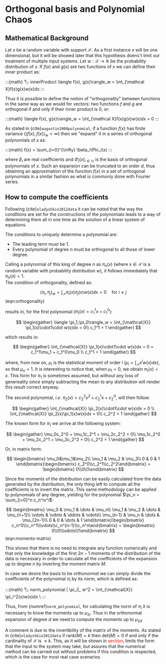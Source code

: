 # Orthogonal basis and Polynomial Chaos

## Mathematical Background

Let $x$ be a random variable with support $\mathcal X$. As a first instance $x$ will be one dimensional, but it will be showed later that this hypothesis doens't limit our treatment of multiple input systems. Let $w: \mathcal X \rightarrow \mathbb R$ be the probability distribution of $x$. If $f(x)$ and $g(x)$ are two functions of $x$ we can define their inner product as:

:::{math}
:label: innerProduct
 \langle f(x), g(x)\rangle_w = \int_{\mathcal X}f(x)g(x)w(x)dx
:::

Thus it is possible to define the notion of "orthogonality" between functions in the same way as we would for vectors: two functions $f$ and $g$ are orthogonal if and only if their inner product is 0, or:

:::{math}
 \langle f(x), g(x)\rangle_w = \int_{\mathcal X}f(x)g(x)w(x)dx = 0
:::

As stated in {cite}`augustin2008polynomial`, if a function $f(x)$ has finite variance ($\langle f(x), f(x)\rangle_w < \infty$) then we "expand" it in a series of orthogonal polynomials of $x$ as:

:::{math}
	f(x) = \sum_{i=0}^{\infty} \beta_i\Phi_i(x)
:::

where $\beta_i$ are real coefficients and ${\Phi_i(x)}_ {i\in\mathbb N}$ is the basis of orthogonal polynomials of $x$. Such an expansion can be truncated to an order $d$, thus obtaining an approximation of the function $f(x)$ in a set of orthogonal polynomials in a similar fashion as what is commonly done with Fourier series.

## How to compute the coefficients

Following {cite}`oladyshkin2012data` it can be noted that the way the conditions are set for the constructions of the polynomials leads to a way of determining them all in one time as the solution of a linear system of equations. 

The conditions to uniquely determine a polynomial are:
* The leading term must be 1.
* Every polynomial of degree $n$ must be orthogonal to all those of lower degree.

Calling a polynomial of this king of degree $n$ as $\pi_n(x)$ (where $x\in \mathcal{X}$ is a random variable with probability distribution $w$), it follows immediately that $\pi_0(x) = 1$.\
The condition of orthogonality, defined as:

$$ \langle \pi_i,\pi_j\rangle_w = \int_{\mathcal{X}} \pi_i(x)\pi_j(x)w(x)dx = 0\quad\mbox{for }i\neq j $$ (eqn:orthogonality)

results in, for the first polynomial ($\pi_1(x) = c_1^1x + c_1^0$):

$$
\begin{gather}
	\langle \pi_1,\pi_0\rangle_w = \int_{\mathcal{X}} \pi_1(x)\cdot1\cdot w(x)dx = 0\\
	c_1^1 = 1
\end{gather}
$$

which results in:

$$
\begin{gather}
	\int_{\mathcal{X}} \pi_1(x)\cdot1\cdot w(x)dx = 0 = c_1^1\mu_1 + c_1^0\mu_0 \\
	c_1^1 = 1
\end{gather}
$$

where, from now on, $\mu_i$ is the statistical moment of order $i$ ($\mu_i = \int_{\mathcal{X}}x^iw(x)dx$), so that $\mu_o = 1$. It is interesting to notice that, when $\mu_1 = 0$, we obtain $\pi_1(x) = x$. This form for $\pi_1$ is sometimes assumed, but without any loss of genereality since simply subtracting the mean to any distribution will render this result correct anyway.

The second polynomial, *i.e.* $\pi_2(x) = c_2^2x^2 + c_2^1x + c_2^0$, will then follow:

$$
\begin{gather}
	\int_{\mathcal{X}} \pi_2(x)\cdot1\cdot w(x)dx = 0 \\
	\int_{\mathcal{X}} \pi_2(x)\pi_1(x)w(x)dx = 0\\
	c_2^2 = 1
\end{gather}
$$

The known form for $\pi_1$ we arrive at the following system:

$$
\begin{gather}
	\mu_0c_2^0 + \mu_1c_2^1 + \mu_2c_2^2 = 0\\
	\mu_1c_2^0 + \mu_2c_2^1 + \mu_3c_2^2 = 0\\
	c_2^2 = 1
\end{gather}
$$

Or, in matrix form:

$$
\begin{bmatrix} 
	\mu_0&\mu_1&\mu_2\\
	\mu_1 & \mu_2 & \mu_3\\
	0 & 0 & 1
\end{bmatrix}\begin{bmatrix} c_2^0\\c_2^1\\c_2^2\end{bmatrix} = \begin{bmatrix} 0\\0\\1\end{bmatrix}
$$

Since the moments of the distribution can be easily calculated from the data generated by the distribution, the only thing left to compute all the coefficients is to invert the matrix. This same methodology can be applied tp polynomials of any degree, yielding for the polynomial $\pi_n = \sum_{i=0}^n c_n^ix^i$:

$$
\begin{bmatrix}
\mu_0 & \mu_1 & \dots & \mu_n\\
\mu_1 & \mu_2 & \dots & \mu_{n+1}\\
\vdots & \vdots & \ddots & \vdots\\
\mu_{n-1} & \mu_n & \dots & \mu_{2n-1}\\
0 & 0 & \dots & 1
\end{bmatrix}\begin{bmatrix} c_n^0\\c_n^1\\\vdots\\c_n^{n-1}\\c_n^n\end{bmatrix} = \begin{bmatrix} 0\\0\\\vdots\\1\end{bmatrix}
$$(eqn:moments-matrix)

This shows that there is no need to integrate any function numerically and that only the knowledge of the first $2n-1$ moments of the distribution of the data is necessary in order to calculate all the coefficients of the expansion up to degree $n$ by inverting the moment matrix $M$.

In case we desire the basis to be ortho*normal* we can simply divide the coefficients of the polynomial $\pi_i$ by its norm, which is defined as:

:::{math}
:label: norm_polynomial
	\| \pi_i\|_ w^2 = \int_{\mathcal{X}} \pi_i^2(x)w(x)dx \\
:::

Thus, from {numref}`norm_polynomial`, for calculating the norm of $\pi_i$ it is necessary to know the moments up to $\mu_{2i}$. Thus in the orthonormal expansion of degree $d$ we need to compute the moments up to $\mu_{2d}$

A comment is due to the invertibility of the matrix of the moments. As stated in {cite}`oladyshkin2012data` if $\mbox{rank}(M) = k$ then $\mbox{det}(M) = 0$ if and only if the cardinality of $\mathcal X$ is $\leq k$. This, as it will be shown in <span style="color: red;">section</span>, limits the form that the input to the system may take, but assures that the numerical method can be carried out without problems if this condition is respected, which is the case for most real case scenarios. 

